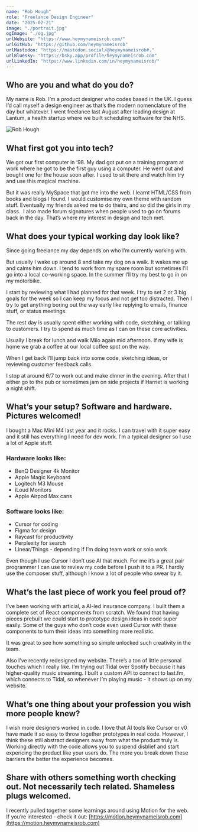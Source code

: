 ```yaml
---
name: "Rob Hough"
role: "Freelance Design Engineer"
date: "2025-02-21"
image: "./portrait.jpg"
ogImage: "./og.jpg"
urlWebsite: "https://www.heymynameisrob.com/"
urlGitHub: "https://github.com/heymynameisrob"
urlMastodon: "https://mastodon.social/@heymynameisrob#."
urlBluesky: "https://bsky.app/profile/heymynameisrob.com"
urlLinkedIn: "https://www.linkedin.com/in/heymynameisrob/"
---
```


## **Who are you and what do you do?**

My name is Rob. I’m a product designer who codes based in the UK. I guess I’d call myself a design engineer as that’s the modern nomenclature of the day but whatever. I went freelance last August after leading design at Lantum, a health startup where we built scheduling software for the NHS.

![Rob Hough](./portrait.jpg)

## **What first got you into tech?**

We got our first computer in ‘98. My dad got put on a training program at work where he got to be the first guy using a computer. He went out and bought one for the house soon after. I used to sit there and watch him try and use this magical machine.

But it was really MySpace that got me into the web. I learnt HTML/CSS from books and blogs I found. I would customise my own theme with random stuff. Eventually my friends asked me to do theirs, and so did the girls in my class.  I also made forum signatures when people used to go on forums back in the day. That’s where my interest in design and tech met.

## What does your typical working day look like?

Since going freelance my day depends on who I’m currently working with.

But usually I wake up around 8 and take my dog on a walk. It wakes me up and calms him down. I tend to work from my spare room but sometimes I’ll go into a local co-working space. In the summer I’ll try my best to go in on my motorbike.

I start by reviewing what I had planned for that week. I try to set 2 or 3 big goals for the week so I can keep my focus and not get too distracted. Then I try to get anything boring out the way early like replying to emails, finance stuff, or status meetings.

The rest day is usually spent either working with code, sketching, or talking to customers. I try to spend as much time as I can on these core activities.

Usually I break for lunch and walk Milo again mid afternoon. If my wife is home we grab a coffee at our local coffee spot on the way.

When I get back I’ll jump back into some code, sketching ideas, or reviewing customer feedback calls.

I stop at around 6/7 to work out and make dinner in the evening. After that I either go to the pub or sometimes jam on side projects if Harriet is working a night shift.

## What’s your setup? Software and hardware. Pictures welcomed!

I bought a Mac Mini M4 last year and it rocks. I can travel with it super easy and it still has everything I need for dev work. I’m a typical designer so I use a lot of Apple stuff.

### Hardware looks like:

- BenQ Designer 4k Monitor
- Apple Magic Keyboard
- Logitech M3 Mouse
- iLoud Monitors
- Apple Airpod Max cans

### Software looks like:

- Cursor for coding
- Figma for design
- Raycast for productivity
- Perplexity for search
- Linear/Things - depending if I’m doing team work or solo work

Even though I use Cursor I don’t use AI that much. For me it’s a great pair programmer I can use to review my code before I push it to a PR. I hardly use the composer stuff, although I know a lot of people who swear by it.

## What’s the last piece of work you feel proud of?

I’ve been working with articial, a AI-led insurance company. I built them a complete set of React components from scratch. We found that having pieces prebuilt we could start to prototype design ideas in code super easily. Some of the guys who don’t code even used Cursor with these components to turn their ideas into something more realistic.

It was great to see how something so simple unlocked such creativity in the team.

Also I’ve recently redesigned my website. There’s a ton of little personal touches which I really like. I’m trying out Tidal over Spotify because it has higher-quality music streaming. I built a custom API to connect to last.fm, which connects to Tidal, so whenever I’m playing music - it shows up on my website.

## What’s one thing about your profession you wish more people knew?

I wish more designers worked in code. I love that AI tools like Cursor or v0 have made it so easy to throw together prototypes in real code. However, I think these still abstract designers away from what the product truly is. Working directly with the code allows you to suspend disblief and start expericing the product like your users do. The more you break down these barriers the better the experience becomes.

## Share with others something worth checking out. Not necessarily tech related. Shameless plugs welcomed.

I recently pulled together some learnings around using Motion for the web. If you’re interested - check it out: [https://motion.heymynameisrob.com](https://motion.heymynameisrob.com)
